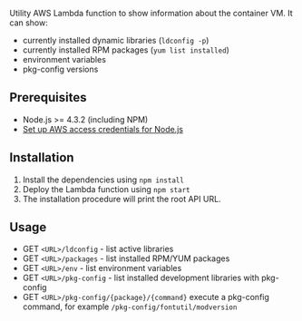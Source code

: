 Utility AWS Lambda function to show information about the container VM. It can show:

* currently installed dynamic libraries (`ldconfig -p`)
* currently installed RPM packages (`yum list installed`)
* environment variables
* pkg-config versions

## Prerequisites

* Node.js >= 4.3.2 (including NPM)
* [Set up AWS access credentials for Node.js](https://claudiajs.com/tutorials/installing.html#configuring-access-credentials)

## Installation

1. Install the dependencies using `npm install`
2. Deploy the Lambda function using `npm start`
3. The installation procedure will print the root API URL. 

## Usage

* GET `<URL>/ldconfig` - list active libraries
* GET `<URL>/packages` - list installed RPM/YUM packages
* GET `<URL>/env` - list environment variables
* GET `<URL>/pkg-config` - list installed development libraries with pkg-config
* GET `<URL>/pkg-config/{package}/{command}` execute a pkg-config command, for example `/pkg-config/fontutil/modversion`

